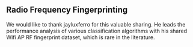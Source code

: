 ## Radio Frequency Fingerprinting
We would like to thank jayluxferro for this valuable sharing.
He leads the performance analysis of various classification algorithms with his shared Wifi AP RF fingerprint dataset, which is rare in the literature.
